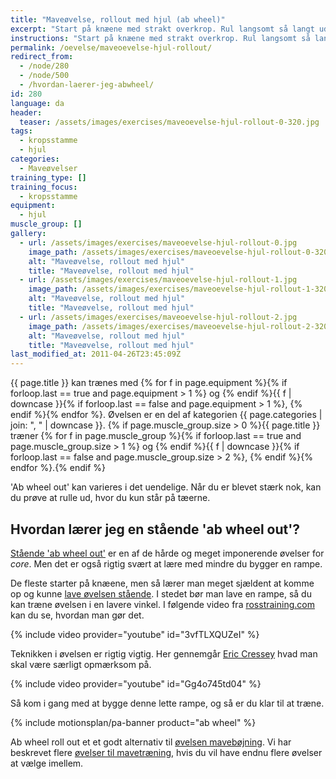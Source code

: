 ```yaml
---
title: "Maveøvelse, rollout med hjul (ab wheel)"
excerpt: "Start på knæene med strakt overkrop. Rul langsomt så langt ud du kan og træk derefter hjulet tilbage igen indtil du er oprejst på knæene. Gentag."
instructions: "Start på knæene med strakt overkrop. Rul langsomt så langt ud du kan og træk derefter hjulet tilbage igen indtil du er oprejst på knæene. Gentag."
permalink: /oevelse/maveoevelse-hjul-rollout/
redirect_from:
  - /node/280
  - /node/500
  - /hvordan-laerer-jeg-abwheel/
id: 280
language: da
header:
  teaser: /assets/images/exercises/maveoevelse-hjul-rollout-0-320.jpg
tags:
  - kropsstamme
  - hjul
categories:
  - Maveøvelser
training_type: []
training_focus:
  - kropsstamme
equipment:
  - hjul
muscle_group: []
gallery:
  - url: /assets/images/exercises/maveoevelse-hjul-rollout-0.jpg
    image_path: /assets/images/exercises/maveoevelse-hjul-rollout-0-320.jpg
    alt: "Maveøvelse, rollout med hjul"
    title: "Maveøvelse, rollout med hjul"
  - url: /assets/images/exercises/maveoevelse-hjul-rollout-1.jpg
    image_path: /assets/images/exercises/maveoevelse-hjul-rollout-1-320.jpg
    alt: "Maveøvelse, rollout med hjul"
    title: "Maveøvelse, rollout med hjul"
  - url: /assets/images/exercises/maveoevelse-hjul-rollout-2.jpg
    image_path: /assets/images/exercises/maveoevelse-hjul-rollout-2-320.jpg
    alt: "Maveøvelse, rollout med hjul"
    title: "Maveøvelse, rollout med hjul"
last_modified_at: 2011-04-26T23:45:09Z
---
```


{{ page.title }} kan trænes med {% for f in page.equipment %}{% if forloop.last == true and page.equipment > 1 %} og {% endif %}{{ f | downcase  }}{% if forloop.last == false and page.equipment > 1 %}, {% endif %}{% endfor %}. Øvelsen er en del af kategorien {{ page.categories | join: ", " | downcase }}. {% if page.muscle_group.size > 0 %}{{ page.title }} træner {% for f in page.muscle_group %}{% if forloop.last == true and page.muscle_group.size > 1 %} og {% endif %}{{ f | downcase }}{% if forloop.last == false and page.muscle_group.size > 2 %}, {% endif %}{% endfor %}.{% endif %}

'Ab wheel out' kan varieres i det uendelige. Når du er blevet stærk nok, kan du prøve at rulle ud, hvor du kun står på tæerne.

## Hvordan lærer jeg en stående 'ab wheel out'?

[Stående 'ab wheel out'](/oevelse/ab-rollout-wheel/) er en af de hårde og meget imponerende øvelser for _core_. Men det er også rigtig svært at lære med mindre du bygger en rampe.

De fleste starter på knæene, men så lærer man meget sjældent at komme op og kunne [lave øvelsen stående](/oevelse/ab-rollout-wheel/). I stedet bør man lave en rampe, så du kan træne øvelsen i en lavere vinkel. I følgende video fra [rosstraining.com](https://rosstraining.com/blog/2011/03/03/standing-ab-wheel-rollout-tutorial/) kan du se, hvordan man gør det.

{% include video provider="youtube" id="3vfTLXQUZeI" %}

Teknikken i øvelsen er rigtig vigtig. Her gennemgår [Eric Cressey](https://www.ericcressey.com/rollouts-friend-or-foe) hvad man skal være særligt opmærksom på.

{% include video provider="youtube" id="Gg4o745td04" %}

Så kom i gang med at bygge denne lette rampe, og så er du klar til at træne.

{% include motionsplan/pa-banner product="ab wheel" %}

Ab wheel roll out et et godt alternativ til [øvelsen mavebøjning](/oevelse/maveboejning/). Vi har beskrevet flere [øvelser til mavetræning](/maveoevelser/), hvis du vil have endnu flere øvelser at vælge imellem.
